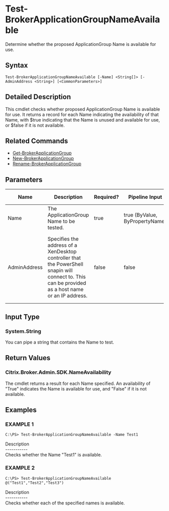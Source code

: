 ﻿# Test-BrokerApplicationGroupNameAvailable

   Determine whether the proposed ApplicationGroup Name is available for use.

## Syntax
```
Test-BrokerApplicationGroupNameAvailable [-Name] <String[]> [-AdminAddress <String>] [<CommonParameters>]
```

## Detailed Description
   This cmdlet checks whether proposed ApplicationGroup Name is available for use. It returns a record for each Name indicating the availability of that Name, with $true indicating that the Name is unused and available for use, or $false if it is not available.

## Related Commands
  * [Get-BrokerApplicationGroup](Get-BrokerApplicationGroup/)
  * [New-BrokerApplicationGroup](New-BrokerApplicationGroup/)
  * [Rename-BrokerApplicationGroup](Rename-BrokerApplicationGroup/)
## Parameters

| Name   | Description | Required? | Pipeline Input | Default Value |
| --- | --- | --- | --- | --- |
| Name | The ApplicationGroup Name to be tested. | true | true (ByValue, ByPropertyName) |  |
| AdminAddress | Specifies the address of a XenDesktop controller that the PowerShell snapin will connect to. This can be provided as a host name or an IP address. | false | false | Localhost. Once a value is provided by any cmdlet, this value will become the default. |

## Input Type
### System.String
   You can pipe a string that contains the Name to test.
## Return Values
### Citrix.Broker.Admin.SDK.NameAvailability
   The cmdlet returns a result for each Name specified. An availability of "True" indicates the Name is available for use, and "False" if it is not available.
## Examples

### EXAMPLE 1
```
C:\PS> Test-BrokerApplicationGroupNameAvailable -Name Test1
```
   Description<br>-----------<br>Checks whether the Name "Test1" is available.
### EXAMPLE 2
```
C:\PS> Test-BrokerApplicationGroupNameAvailable @("Test1","Test2","Test3")
```
   Description<br>-----------<br>Checks whether each of the specified names is available.
